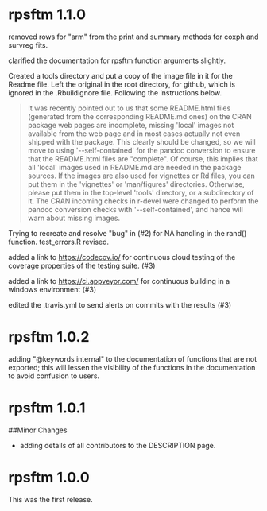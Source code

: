 # rpsftm 1.1.0

removed rows for "arm" from the print and summary methods for coxph and survreg fits.

clarified the documentation for rpsftm function arguments slightly.

Created a tools directory and put a copy of the image file in it for the Readme file. Left the original in the root directory, for github, which is ignored in the .Rbuildignore file. Following the instructions below.

>It was recently pointed out to us that some README.html files (generated from the corresponding README.md ones) on the CRAN package web pages are incomplete, missing 'local' images not available from the web page and in most cases actually not even shipped with the package.  This clearly should be changed, so we will move to using '--self-contained' for the pandoc conversion to ensure that the README.html files are "complete".
>Of course, this implies that all 'local' images used in README.md are needed in the package sources.
>If the images are also used for vignettes or Rd files, you can put them in the 'vignettes' or 'man/figures' directories.  Otherwise, please put them in the top-level 'tools' directory, or a subdirectory of it.
>The CRAN incoming checks in r-devel were changed to perform the pandoc conversion checks with '--self-contained', and hence will warn about missing images.


Trying to recreate and resolve "bug" in (#2) for NA handling in the rand() function. test_errors.R revised.

added a link to https://codecov.io/ for continuous cloud testing of the coverage properties of the testing suite.  (#3)

added a link to https://ci.appveyor.com/ for continuous building in a windows environment (#3)

edited the .travis.yml to send alerts on commits with the results (#3)


# rpsftm 1.0.2

adding "@keywords internal" to the documentation of functions that are not exported; this will lessen the visibility of the functions in the documentation to avoid confusion to users.

# rpsftm 1.0.1

##Minor Changes

* adding details of all contributors to the DESCRIPTION page.


# rpsftm 1.0.0
This was the first release.
